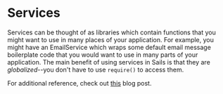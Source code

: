 # Services

Services can be thought of as libraries which contain functions that you might want to use in many places of your application.  For example, you might have an EmailService which wraps some default email message boilerplate code that you would want to use in many parts of your application. The main benefit of using services in Sails is that they are *globalized*--you don't have to use `require()` to access them.

<docmeta name="displayName" value="Services">

For additional reference, check out <a href="https://blog.sergiocruz.me/sailsjs-services-how-to-use-them-in-your-controllers/">this</a> blog post.



